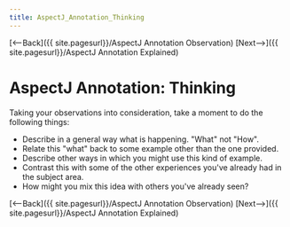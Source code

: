```yaml
---
title: AspectJ_Annotation_Thinking
---
```

[<--Back]({{ site.pagesurl}}/AspectJ Annotation Observation) [Next-->]({{ site.pagesurl}}/AspectJ Annotation Explained)

# AspectJ Annotation: Thinking

Taking your observations into consideration, take a moment to do the following things:
* Describe in a general way what is happening. "What" not "How".
* Relate this "what" back to some example other than the one provided.
* Describe other ways in which you might use this kind of example.
* Contrast this with some of the other experiences you've already had in the subject area.
* How might you mix this idea with others you've already seen?

[<--Back]({{ site.pagesurl}}/AspectJ Annotation Observation) [Next-->]({{ site.pagesurl}}/AspectJ Annotation Explained)
